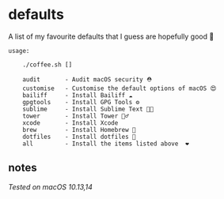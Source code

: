 # defaults
A list of my favourite defaults that I guess are hopefully good 🤞

```
usage:

	./coffee.sh []
	
	audit		- Audit macOS security ⛑
	customise	- Customise the default options of macOS 😍
	bailiff		- Install Bailiff ☁️
	gpgtools	- Install GPG Tools ⚙️
	sublime		- Install Sublime Text 👨‍💻
	tower		- Install Tower 💂‍♂️
	xcode		- Install Xcode 
	brew		- Install Homebrew 🍺
	dotfiles	- Install dotfiles 🔑
	all 		- Install the items listed above  ❤️
```

## notes
*Tested on macOS 10.13,14*
